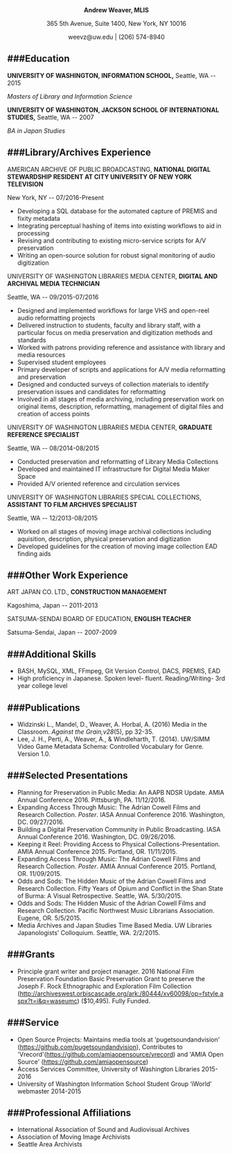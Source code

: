 <p align="center"><strong>Andrew Weaver, MLIS</strong></p>
<p align="center">365 5th Avenue, Suite 1400, New York, NY 10016</p>
<p align="center">weevz@uw.edu | (206) 574-8940</p>

###Education
---
__UNIVERSITY OF WASHINGTON, INFORMATION SCHOOL,__ Seattle, WA -- 2015

_Masters of Library and Information Science_


__UNIVERSITY OF WASHINGTON, JACKSON SCHOOL OF INTERNATIONAL STUDIES,__ Seattle, WA -- 2007

_BA in Japan Studies_

###Library/Archives Experience
---
AMERICAN ARCHIVE OF PUBLIC BROADCASTING, __NATIONAL DIGITAL STEWARDSHIP RESIDENT AT CITY UNIVERSITY OF NEW YORK TELEVISION__ 

New York, NY -- 07/2016-Present

* Developing a SQL database for the automated capture of PREMIS and fixity metadata
* Integrating perceptual hashing of items into existing workflows to aid in processing
* Revising and contributing to existing micro-service scripts for A/V preservation
* Writing an open-source solution for robust signal monitoring of audio digitization


UNIVERSITY OF WASHINGTON LIBRARIES MEDIA CENTER, __DIGITAL AND ARCHIVAL MEDIA TECHNICIAN__

Seattle, WA -- 09/2015-07/2016

* Designed and implemented workflows for large VHS and open-reel audio reformatting projects
* Delivered instruction to students, faculty and library staff, with a particular focus on media preservation and digitization methods and standards
* Worked with patrons providing reference and assistance with library and media resources
* Supervised student employees
* Primary developer of scripts and applications for A/V media reformatting and preservation
* Designed and conducted surveys of collection materials to identify preservation issues and candidates for reformatting
* Involved in all stages of media archiving, including preservation work on original items, description, reformatting, management of digital files and creation of access points 


UNIVERSITY OF WASHINGTON LIBRARIES MEDIA CENTER, __GRADUATE REFERENCE SPECIALIST__

Seattle, WA -- 08/2014-08/2015

* Conducted preservation and reformatting of Library Media Collections
* Developed and maintained IT infrastructure for Digital Media Maker Space
* Provided A/V oriented reference and circulation services


UNIVERSITY OF WASHINGTON LIBRARIES SPECIAL COLLECTIONS, __ASSISTANT TO FILM ARCHIVES SPECIALIST__

Seattle, WA -- 12/2013-08/2015

* Worked on all stages of moving image archival collections including aquisition, description, physical preservation and digitization
* Developed guidelines for the creation of moving image collection EAD finding aids

###Other Work Experience
---
ART JAPAN CO. LTD., __CONSTRUCTION MANAGEMENT__

Kagoshima, Japan -- 2011-2013

SATSUMA-SENDAI BOARD OF EDUCATION, __ENGLISH TEACHER__

Satsuma-Sendai, Japan -- 2007-2009

###Additional Skills
---
* BASH, MySQL, XML, FFmpeg, Git Version Control, DACS, PREMIS, EAD
* High proficiency in Japanese. Spoken level- fluent. Reading/Writing- 3rd year college level


###Publications
---
* Widzinski L., Mandel, D., Weaver, A. Horbal, A. (2016) Media in the Classroom. _Against the Grain,v28_(5), pp 32-35.
* Lee, J. H., Perti, A., Weaver, A., & Windleharth, T. (2014). UW/SIMM Video Game Metadata Schema: Controlled Vocabulary for Genre. Version 1.0.

###Selected Presentations
---
* Planning for Preservation in Public Media: An AAPB NDSR Update. AMIA Annual Conference 2016. Pittsburgh, PA. 11/12/2016.
* Expanding Access Through Music: The Adrian Cowell Films and Research Collection. _Poster_. IASA Annual Conference 2016. Washington, DC. 09/27/2016. 
* Building a Digital Preservation Community in Public Broadcasting. IASA Annual Conference 2016. Washington, DC. 09/26/2016.
* Keeping it Reel: Providing Access to Physical Collections-Presentation. AMIA Annual Conference 2015. Portland, OR. 11/11/2015.
* Expanding Access Through Music: The Adrian Cowell Films and Research Collection. _Poster_. AMIA Annual Conference 2015. Portland, OR. 11/09/2015.
* Odds and Sods: The Hidden Music of the Adrian Cowell Films and Research Collection. Fifty Years of Opium and Conflict in the Shan State of Burma: A Visual Retrospective. Seattle, WA. 5/30/2015.
* Odds and Sods: The Hidden Music of the Adrian Cowell Films and Research Collection. Pacific Northwest Music Librarians Association. Eugene, OR. 5/5/2015.
* Media Archives and Japan Studies Time Based Media. UW Libraries Japanologists’ Colloquium. Seattle, WA. 2/2/2015.

###Grants
---
* Principle grant writer and project manager. 2016 National Film Preservation Foundation Basic Preservation Grant to preserve the Joseph F. Rock Ethnographic and Exploration Film Collection (http://archiveswest.orbiscascade.org/ark:/80444/xv60098/op=fstyle.aspx?t=i&q=waseumc) ($10,495). Fully Funded.

###Service
---
* Open Source Projects: Maintains media tools at 'pugetsoundandvision' (https://github.com/pugetsoundandvision), Contributes to 'Vrecord'(https://github.com/amiaopensource/vrecord) and 'AMIA Open Source' (https://github.com/amiaopensource)
* Access Services Committee, University of Washington Libraries 2015-2016
* University of Washington Information School Student Group ‘iWorld’ webmaster 2014-2015

###Professional Affiliations
---
* International Association of Sound and Audiovisual Archives
* Association of Moving Image Archivists
* Seattle Area Archivists

